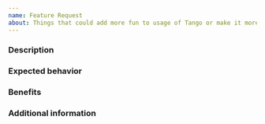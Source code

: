 ```yaml
---
name: Feature Request
about: Things that could add more fun to usage of Tango or make it more useful and better
---
```


### Description
<!--- Describe the feature you would like to add. -->

### Expected behavior
<!--- What is the expected behavior of this feature? How is it going to work? -->

### Benefits
<!--- How do you think this feature would improve Magento? -->

### Additional information
<!--- What other information can you provide about the desired feature? -->
